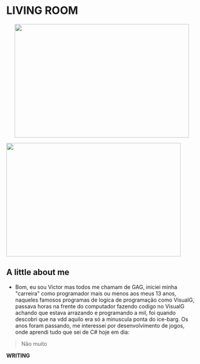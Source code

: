 # LIVING ROOM

<p align="center">
   <img width="460" height="300" src="https://vignette.wikia.nocookie.net/joke-battles/images/c/c5/Bed.png/revision/latest/scale-to-width-down/340?cb=20170919075325"> 
</p align="center>
<strike>Welcome</strike> Bem vindo a minha sala de estar, aqui você pode <strong>descansar</strong> um pouco e se aventurar nos meus codigos malucos e algumas historias minhas!
<p align="center">
   <img width="460" height="300" src="https://media.tenor.com/images/578d96612b002bd7dc9096536efcee56/tenor.gif"> 
</p>

## A little about me

* Bom, eu sou Victor mas todos me chamam de GAG, iniciei minha "carreira" como programador mais ou menos aos meus 13 anos, naqueles famosos programas de logica de programação como VisualG, passava horas na frente do computador fazendo codigo no VisualG achando que estava arrazando e programando a mil, foi quando descobri que na vdd aquilo era só a minuscula ponta do ice-barg. Os anos foram passando, me interessei por desenvolvimento de jogos, onde aprendi tudo que sei de C# hoje em dia:
> Não muito

**WRITING**
